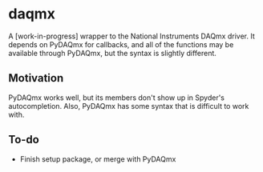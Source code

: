 daqmx
=====
A [work-in-progress] wrapper to the National Instruments DAQmx driver. It depends on PyDAQmx for callbacks, and all of the functions may be available through PyDAQmx, but the syntax is slightly different. 

Motivation
----------
PyDAQmx works well, but its members don't show up in Spyder's autocompletion. Also, PyDAQmx has some syntax that is difficult to work with. 

To-do
-----
  * Finish setup package, or merge with PyDAQmx
